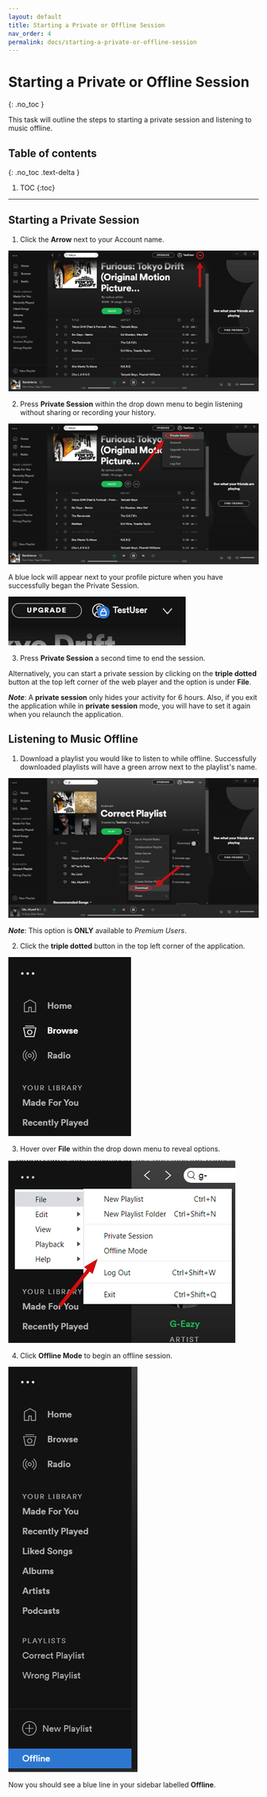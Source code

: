 ```yaml
---
layout: default
title: Starting a Private or Offline Session
nav_order: 4
permalink: docs/starting-a-private-or-offline-session
---
```


# Starting a Private or Offline Session
{: .no_toc }

This task will outline the steps to starting a private session and listening to music offline.

## Table of contents
{: .no_toc .text-delta }

1. TOC
{:toc}

---


## Starting a Private Session

1. Click the **Arrow** next to your Account name.  

![PrivateSession](https://github.com/kanmatthew/Matt-test-docs/blob/gh-pages/assets/images/start_private_session.png?raw=true)

2. Press **Private Session** within the drop down menu to begin listening without sharing or recording your history.  

![PrivateSession2](https://github.com/kanmatthew/Matt-test-docs/blob/gh-pages/assets/images/start_private_session2.png?raw=true)

A blue lock will appear next to your profile picture when you have successfully began the Private Session.  

![PrivateSession3](https://github.com/kanmatthew/Matt-test-docs/blob/gh-pages/assets/images/start_private_session3.png?raw=true)

3. Press **Private Session** a second time to end the session.

Alternatively, you can start a private session by clicking on the **triple dotted** button at the top left corner of the web player and the option is under **File**.

**_Note_**: A **private session** only hides your activity for 6 hours. Also, if you exit the application while in **private session** mode, you will have to set it again when you relaunch the application.

## Listening to Music Offline

1. Download a playlist you would like to listen to while offline. Successfully downloaded playlists will have a green arrow next to the playlist's name.  

![DownloadPlayList](https://github.com/kanmatthew/Matt-test-docs/blob/gh-pages/assets/images/download_playlist.png?raw=true)

**_Note_**: This option is **ONLY** available to _Premium Users_.

2. Click the **triple dotted** button in the top left corner of the application.  

![offline](https://github.com/kanmatthew/Matt-test-docs/blob/gh-pages/assets/images/offline.png?raw=true)

3. Hover over **File** within the drop down menu to reveal options.  

![offline2](https://github.com/kanmatthew/Matt-test-docs/blob/gh-pages/assets/images/offline2.png?raw=true)

4. Click **Offline Mode** to begin an offline session.  

![offline3](https://github.com/kanmatthew/Matt-test-docs/blob/gh-pages/assets/images/offline3.png?raw=true)

Now you should see a blue line in your sidebar labelled **Offline**.

